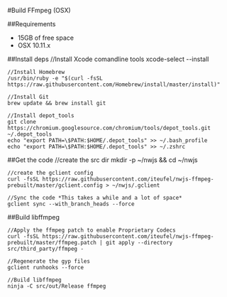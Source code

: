 #Build FFmpeg (OSX)

##Requirements

- 15GB of free space
- OSX 10.11.x

##Install deps
	//Install Xcode comandline tools
	xcode-select --install
	
	//Install Homebrew
	/usr/bin/ruby -e "$(curl -fsSL https://raw.githubusercontent.com/Homebrew/install/master/install)"
	
	//Install Git
	brew update && brew install git

	//Install depot_tools
	git clone https://chromium.googlesource.com/chromium/tools/depot_tools.git ~/.depot_tools
	echo "export PATH=\$PATH:$HOME/.depot_tools" >> ~/.bash_profile
	echo "export PATH=\$PATH:$HOME/.depot_tools" >> ~/.zshrc

##Get the code
	//create the src dir
	mkdir -p ~/nwjs && cd ~/nwjs
	
	//create the gclient config
	curl -fsSL https://raw.githubusercontent.com/iteufel/nwjs-ffmpeg-prebuilt/master/gclient.config > ~/nwjs/.gclient
	
	//Sync the code *This takes a while and a lot of space*
	gclient sync --with_branch_heads --force
	
##Build libffmpeg

	//Apply the ffmpeg patch to enable Proprietary Codecs
	curl -fsSL https://raw.githubusercontent.com/iteufel/nwjs-ffmpeg-prebuilt/master/ffmpeg.patch | git apply --directory src/third_party/ffmpeg -
	
	//Regenerate the gyp files
	gclient runhooks --force
	
	//Build libffmpeg
	ninja -C src/out/Release ffmpeg
	